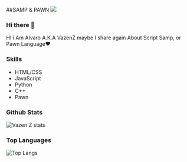 ##SAMP & PAWN
[![](https://cdn.discordapp.com/attachments/721670058287300608/822469489177526372/20210319_205958.jpg)](https://github.com/VazenZ)

### Hi there 👋

HI i Am Alvaro A.K.A VazenZ 
maybe I share again About Script Samp, or Pawn Language❤️


### Skills

- HTML/CSS
- JavaScript
- Python
- C++
- Pawn

### Github Stats

![Vazen`Z stats](https://github-readme-stats.vercel.app/api?username=VazenZ&count_private=true&show_icons=true&theme=radical)

### Top Languages

![Top Langs](https://github-readme-stats.vercel.app/api/top-langs/?username=VazenZ&show_icons=true&theme=radical)
